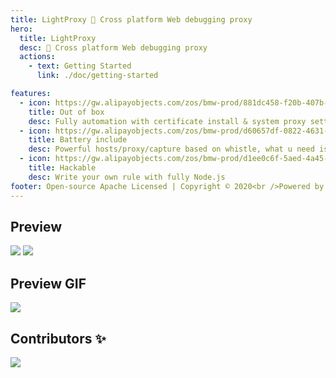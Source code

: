 ```yaml
---
title: LightProxy 💎 Cross platform Web debugging proxy
hero:
  title: LightProxy
  desc: 💎 Cross platform Web debugging proxy
  actions:
    - text: Getting Started
      link: ./doc/getting-started

features:
  - icon: https://gw.alipayobjects.com/zos/bmw-prod/881dc458-f20b-407b-947a-95104b5ec82b/k79dm8ih_w144_h144.png
    title: Out of box
    desc: Fully automation with certificate install & system proxy setting
  - icon: https://gw.alipayobjects.com/zos/bmw-prod/d60657df-0822-4631-9d7c-e7a869c2f21c/k79dmz3q_w126_h126.png
    title: Battery include
    desc: Powerful hosts/proxy/capture based on whistle, what u need is just input /
  - icon: https://gw.alipayobjects.com/zos/bmw-prod/d1ee0c6f-5aed-4a45-a507-339a4bfe076c/k7bjsocq_w144_h144.png
    title: Hackable
    desc: Write your own rule with fully Node.js
footer: Open-source Apache Licensed | Copyright © 2020<br />Powered by [LightProxy](https://github.com/alibaba/lightproxy)
---
```


## Preview
<img className="preview" lazyload src="https://img.alicdn.com/tfs/TB157bJF.T1gK0jSZFrXXcNCXXa-1393-921.png" />

<img className="preview" lazyload src="https://img.alicdn.com/tfs/TB1vd0uGYj1gK0jSZFOXXc7GpXa-1549-1018.png" />

## Preview GIF
<img className="preview" lazyload src="https://i.loli.net/2020/05/05/uRZMpi8rPDyQF6I.gif" />

## Contributors ✨
<a href="https://github.com/alibaba/lightproxy/graphs/contributors">
  <img src="https://contributors-img.web.app/image?repo=alibaba/lightproxy" />
</a>
